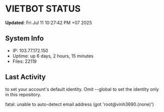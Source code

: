 # VIETBOT STATUS
**Updated**: Fri Jul 11 10:27:42 PM +07 2025

## System Info
- IP: 103.77.172.150
- Uptime: up 6 days, 2 hours, 15 minutes
- Files: 22119

## Last Activity

to set your account's default identity.
Omit --global to set the identity only in this repository.

fatal: unable to auto-detect email address (got 'root@vinh3690.(none)')
